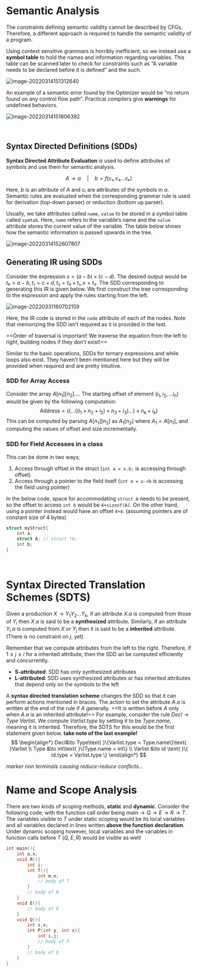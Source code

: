 # Semantic Analysis

The constraints defining semantic validity cannot be described by CFGs. Therefore, a different approach is required to handle the semantic validity of a program. 

Using context sensitive grammars is horribly inefficient, so we instead use a **symbol table** to hold the names and information regarding variables. This table can be scanned later to check for constraints such as “A variable needs to be declared before it is defined” and the such.



![image-20220314151312640](../../../assets/images/typora/image-20220314151312640.png)

An example of a semantic error found by the Optimizer would be “no return found on any control flow path”. Practical compilers give **warnings** for undefined behaviors. 

![image-20220314151806392](../../../assets/images/typora/image-20220314151806392.png)



&nbsp;

## Syntax Directed Definitions (SDDs)

**Syntax Directed Attribute Evaluation** is used to define attributes of symbols and use them for semantic analysis.


$$
A\to\alpha\quad\vert\quad b=f(c₁,c₂\ldots cₖ)
$$


Here, $b$ is an attribute of $A$ and $cᵢ$ are attributes of the symbols in $\alpha$. Semantic rules are evaluated when the corresponding grammar rule is used for derivation (top-down parser) or reduction (bottom up parser).

Usually, we take attributes called `name`, `value` to be stored in a symbol table called `symtab`. Here, `name` refers to the variable’s name and the `value` attribute stores the current value of the variable. The table below shows how the semantic information is passed upwards in the tree. 

![image-20220314152607807](../../../assets/images/typora/image-20220314152607807.png)



## Generating IR using SDDs

Consider the expression $x=(a-b)×(c-d)$. The desired output would be $t₀ = a-b, t₁ = c+d, t₂ = t₀×t₁, x=t₂$. The SDD corresponding to generating this IR is given below. We first construct the tree corresponding to the expression and apply the rules starting from the left.

![image-20220331160702159](../../../assets/images/typora/image-20220331160702159.png)

Here, the IR code is stored in the `code` attribute of each of the nodes. Note that memorizing the SDD isn’t required as it is provided in the test.

==Order of traversal is important! We traverse the equation from the left to right, building nodes if they don’t exist!==

Similar to the basic operations, SDDs for ternary expressions and while loops also exist. They haven’t been mentioned here but they will be provided when required and are pretty intuitive. 

### SDD for Array Access

Consider the array $A[n_1][n_2]\ldots$. The starting offset of element $(i_1, i_2,\ldots i_n)$ would be given by the following computation:
$$
\text{Address} = ((\ldots((i_1\times n_2 + i_2)\times n_3 + i_3)\ldots)\times n_k+i_k)
$$
This can be computed by parsing $A[n_1][n_2]$ as $A_1[n_2]$ where $A_1 = A[n_1]$, and computing the values of offset and size incrementally.

### SDD for Field Accesses in a class

This can be done in two ways;

1. Access through offset in the struct (`int a = x.b;` is accessing through offset)
2. Access through a pointer to the field itself (`int a = x->b` is accessing the field using  pointer)

In the below code, space for accommodating `struct A` needs to be present, so the offset to access `int b` would be `4+sizeof(A)`. On the other hand, using a pointer instead would have an offset `4+4`. (assuming pointers are of constant size of 4 bytes)

```C++
struct myStruct{
    int a;
    struct A; // struct *A;
    int b;
}
```

&nbsp;

# Syntax Directed Translation Schemes (SDTS)

Given a production $X\to Y_1Y_2\ldots Y_k$, if an attribute $X.a$ is computed from those of $Y_i$ then $X.a$ is said to be a **synthesized** attribute. Similarly, if an attribute $Y_i.a$ is computed from $X$ or $Y_j$ then it is said to be a **inherited** attribute. (There is no constraint on $j$, yet)

Remember that we compute attributes from the left to the right. Therefore, if $1\leq j\leq i$ for a inherited attribute, then the SDD an be computed efficiently and concurrently. 

- **S-attributed**: SDD has only synthesized attributes
- **L-attributed**: SDD uses synthesized attributes or has inherited attributes that depend only on the symbols to the left

A **syntax directed translation scheme** changes the SDD so that it can perform actions mentioned in braces. The action to set the attribute $A.a$ is written at the end of the rule if $A$ generally. ==It is written before $A$ only when $A.a$ is an inherited attribute!== For example, consider the rule $Decl\to Type\text{ }Varlist$. We compute $Varlist.type$ by setting it to be $Type.name$, meaning it is inherited. Therefore, the SDTS for this would be the first statement given below. **take note of the last example!**
$$
\begin{align*}
Decl&\to Type\text{ }\{Varlist.type = Type.name\}\text{ }Varlist \\
Type &\to int\text{ }\{Type.name = int\} \\
Varlist &\to id \text{ }\{ id.type = Varlist.type \}
\end{align*}
$$


*marker non terminals causing reduce-reduce conflicts...*



# Name and Scope Analysis

There are two kinds of scoping methods, **static** and **dynamic**. Consider the following code, with the function call order being $main\to Q\to E\to R\to T$. The variables visible to $T$ under static scoping would be its local variables and all variables declared in lines written **above the function declaration**. Under dynamic scoping however, local variables and the variables in function calls before $T$ ($Q,E,R$) would be visible as well!

```C++
int main(){
    int a,x;
    void R(){
        int i;
        int T(){
            int m,n;
            // body of T               
        }
        // body of R
    }
    void E(){
        // body of E
    }
    void Q(){
        int s,x;
        int P(int y, int x){
            int i,j;
            // body of P
        }
        // body of Q
    }
}
```

